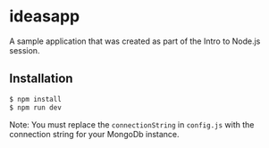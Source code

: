 # ideasapp
A sample application that was created as part of the Intro to Node.js session.

## Installation

```bash
$ npm install
$ npm run dev
```

Note: You must replace the `connectionString` in `config.js` with the connection string for your MongoDb instance.